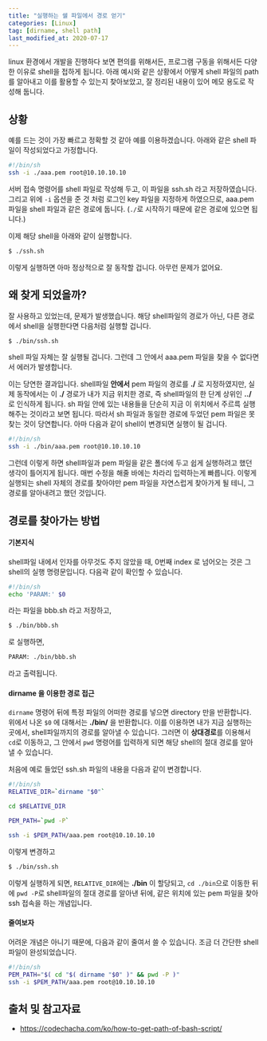```yaml
---
title: "실행하는 쉘 파일에서 경로 얻기"
categories: [Linux]
tag: [dirname, shell path]
last_modified_at: 2020-07-17
---
```

linux 환경에서 개발을 진행하다 보면 편의를 위해서든, 프로그램 구동을 위해서든 다양한 이유로 shell을 접하게 됩니다. 아래 예시와 같은 상황에서 어떻게 shell 파일의 path를 알아내고 이를 활용할 수 있는지 찾아보았고, 잘 정리된 내용이 있어 메모 용도로 작성해 둡니다. 

## 상황

예를 드는 것이 가장 빠르고 정확할 것 같아 예를 이용하겠습니다. 아래와 같은 shell 파일이 작성되었다고 가정합니다.

```sh
#!/bin/sh
ssh -i ./aaa.pem root@10.10.10.10
```

서버 접속 명령어를 shell 파일로 작성해 두고, 이 파일을 ssh.sh 라고 저장하였습니다. 그리고 위에 `-i` 옵션을 준 것 처럼 로그인 key 파일을 지정하게 하였으므로, aaa.pem 파일을 shell 파일과 같은 경로에 둡니다. (`./`로 시작하기 때문에 같은 경로에 있으면 됩니다.)

이제 해당 shell을 아래와 같이 실행합니다. 

```sh
$ ./ssh.sh
```

이렇게 실행하면 아마 정상적으로 잘 동작할 겁니다. 아무런 문제가 없어요.

## 왜 찾게 되었을까?

잘 사용하고 있었는데, 문제가 발생했습니다. 해당 shell파일의 경로가 아닌, 다른 경로에서 shell을 실행한다면 다음처럼 실행할 겁니다.

```sh
$ ./bin/ssh.sh
```

shell 파일 자체는 잘 실행될 겁니다. 그런데 그 안에서 aaa.pem 파일을 찾을 수 없다면서 에러가 발생합니다. 

이는 당연한 결과입니다. shell파일 **안에서** pem 파일의 경로를 **./** 로 지정하였지만, 실제 동작에서는 이 **./** 경로가 내가 지금 위치한 경로, 즉 shell파일의 한 단계 상위인 **../** 로 인식하게 됩니다. sh 파일 안에 있는 내용들을 단순히 지금 이 위치에서 주르륵 실행해주는 것이라고 보면 됩니다. 따라서 sh 파일과 동일한 경로에 두었던 pem 파일은 못찾는 것이 당연합니다. 아마 다음과 같이 shell이 변경되면 실행이 될 겁니다. 

```sh
#!/bin/sh
ssh -i ./bin/aaa.pem root@10.10.10.10
```

그런데 이렇게 하면 shell파일과 pem 파일을 같은 폴더에 두고 쉽게 실행하려고 했던 생각이 틀어지게 됩니다. 매번 수정을 해줄 바에는 차라리 입력하는게 빠릅니다. 이렇게 실행되는 shell 자체의 경로를 찾아야만 pem 파일을 자연스럽게 찾아가게 될 테니, 그 경로를 알아내려고 했던 것입니다. 

## 경로를 찾아가는 방법

#### 기본지식

shell파일 내에서 인자를 아무것도 주지 않았을 때, 0번째 index 로 넘어오는 것은 그 shell의 실행 명령문입니다. 다음곽 같이 확인할 수 있습니다. 

```sh
#!/bin/sh
echo 'PARAM:' $0
```

라는 파일을 bbb.sh 라고 저장하고, 

```sh
$ ./bin/bbb.sh
```

로 실행하면,

```sh
PARAM: ./bin/bbb.sh
```

라고 출력됩니다. 

#### dirname 을 이용한 경로 접근

`dirname` 명령어 뒤에 특정 파일의 어떠한 경로를 넣으면 directory 만을 반환합니다. 위에서 나온 `$0` 에 대해서는 **./bin/** 을 반환합니다. 이를 이용하면 내가 지금 실행하는 곳에서, shell파일까지의 경로를 알아낼 수 있습니다. 그러면 이 **상대경로**를 이용해서 `cd`로 이동하고, 그 안에서 `pwd` 명령어를 입력하게 되면 해당 shell의 절대 경로를 알아낼 수 있습니다. 

처음에 예로 들었던 ssh.sh 파일의 내용을 다음과 같이 변경합니다. 

```sh
#!/bin/sh
RELATIVE_DIR=`dirname "$0"`

cd $RELATIVE_DIR

PEM_PATH=`pwd -P`

ssh -i $PEM_PATH/aaa.pem root@10.10.10.10
```

이렇게 변경하고 

```sh
$ ./bin/ssh.sh
```

이렇게 실행하게 되면, `RELATIVE_DIR`에는 **./bin** 이 할당되고, `cd ./bin`으로 이동한 뒤에 `pwd -P`로 shell파일의 절대 경로를 알아낸 뒤에, 같은 위치에 있는 pem 파일을 찾아 ssh 접속을 하는 개념입니다.
#### 줄여보자

어려운 개념은 아니기 때문에, 다음과 같이 줄여서 쓸 수 있습니다. 조금 더 간단한 shell파일이 완성되었습니다. 

```sh
#!/bin/sh
PEM_PATH="$( cd "$( dirname "$0" )" && pwd -P )"
ssh -i $PEM_PATH/aaa.pem root@10.10.10.10
```
## 출처 및 참고자료

- <https://codechacha.com/ko/how-to-get-path-of-bash-script/>
